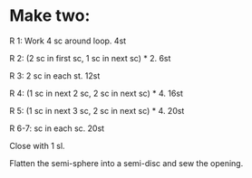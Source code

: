 # Make two:

R 1: Work 4 sc around loop. 4st

R 2: (2 sc in first sc, 1 sc in next sc) * 2. 6st

R 3: 2 sc in each st. 12st

R 4: (1 sc in next 2 sc, 2 sc in next sc) * 4. 16st

R 5: (1 sc in next 3 sc, 2 sc in next sc) * 4. 20st

R 6-7: sc in each sc. 20st

Close with 1 sl.

Flatten the semi-sphere into a semi-disc and sew the opening.
